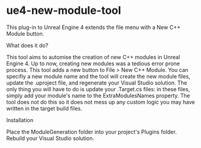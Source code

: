 # ue4-new-module-tool
This plug-in to Unreal Engine 4  extends the file menu with a New C++ Module button.

What does it do?

This tool aims to automise the creation of new C++ modules in Unreal Engine 4. Up to now, creating new modules was a tedious error prone process. 
This tool adds a new button to File > New C++ Module. You can specifiy a new module name and the tool will create the new module files, update the .uproject file, and regenerate your Visual Studio solution. 
The only thing you will have to do is update your .Target.cs files: in these files, simply add your module's name to the ExtraModulesNames property. The tool does not do this so it does not mess up any custom logic you may have written in the target build files.

Installation

Place the ModuleGeneration folder into your project's Plugins folder. Rebuild your Visual Studio solution.


